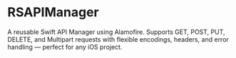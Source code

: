 # RSAPIManager
A reusable Swift API Manager using Alamofire. Supports GET, POST, PUT, DELETE, and Multipart requests with flexible encodings, headers, and error handling — perfect for any iOS project.
